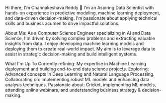 Hi there, I'm Channakeshava Reddy 👋
I'm an Aspiring Data Scientist with hands-on experience in predictive modeling, machine learning deployment, and data-driven decision-making. I'm passionate about applying technical skills and business acumen to drive impactful solutions.

About Me:
As a Computer Science Engineer specializing in AI and Data Science, I'm driven by solving complex problems and extracting valuable insights from data. I enjoy developing machine learning models and deploying them to create real-world impact. My aim is to leverage data to assist in strategic decision-making and build intelligent systems.

What I'm Up To 
 Currently refining: My expertise in Machine Learning deployment and building end-to-end data science projects.
 Exploring: Advanced concepts in Deep Learning and Natural Language Processing.
 Collaborating on: Implementing robust ML models and enhancing data analysis techniques.
 Passionate about: Cricket, implementing ML models, attending online webinars, and understanding business strategy & decision-making.
